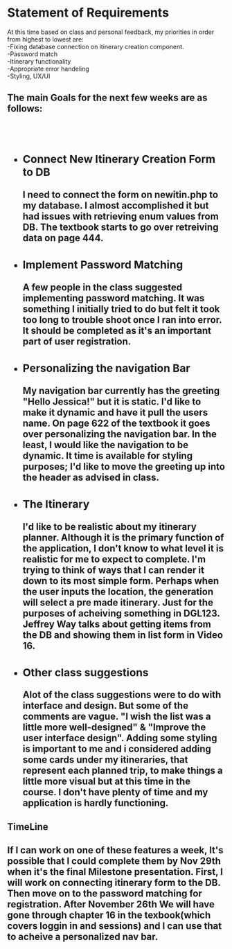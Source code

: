 <h1>Statement of Requirements</h1>

<p>At this time based on class and personal feedback, my priorities in order from highest to lowest are: <br>
-Fixing database connection on itinerary creation component.<br>
-Password match<br>
-Itinerary functionality<br>
-Appropriate error handeling<br>
-Styling, UX/UI<br>

<h2>The main Goals for the next few weeks are as follows:<h2><br>

<ul>
    <li>
        <h3>Connect New Itinerary Creation Form to DB</h3>
            <p>I need to connect the form on newitin.php to my database. I almost accomplished it but had issues with retrieving enum values from DB. The textbook starts to go over retreiving data on page 444.
            </p>
    </li>
    <li>
        <h3>Implement Password Matching
        </h3>
        <p>A few people in the class suggested implementing password matching. It was something I initially tried to do but felt it took too long to trouble shoot once I ran into error. It should be completed as it's an important part of user registration.
    </li>
    <li> 
        <h3>Personalizing the navigation Bar</h3>
        <p>My navigation bar currently has the greeting "Hello Jessica!" but it is static.  I'd like to make it dynamic and have it pull the users name. On page 622 of the textbook it goes over personalizing the navigation bar. In the least, I would like the navigation to be dynamic. It time is available for styling purposes; I'd like to move the greeting up into the header as advised in class.</p>
    </li>
    <li>
        <h3>The Itinerary</h3> 
        <p>I'd like to be realistic about my itinerary planner. Although it is the primary function of the application, I don't know to what level it is realistic for me to expect to complete. I'm trying to think of ways that I can render it down to its most simple form. Perhaps when the user inputs the location, the generation will select a pre made itinerary. Just for the purposes of acheiving something in DGL123. Jeffrey Way talks about getting items from the DB and showing them in list form in Video 16.</p>
    </li>    
    <li>
        <h3>Other class suggestions</h3>
        <p>Alot of the class suggestions were to do with interface and design. But some of the comments are vague. "I wish the list was a little more well-designed" & "Improve the user interface design". Adding some styling is important to me and i considered adding some cards under my itineraries, that represent each planned trip, to make things a little more visual but at this time in the course. I don't have plenty of time and my application is hardly functioning.</p>
    </li>
</ul>
 <h2>TimeLine<h2>
 <p>If I can work on one of these features a week, It's possible that I could complete them by Nov 29th when it's the final Milestone presentation. First, I will work on connecting itinerary form to the DB. Then move on to the password matching for registration. After November 26th We will have gone through chapter 16 in the texbook(which covers loggin in and sessions) and I can use that to acheive a personalized nav bar.  </p>
